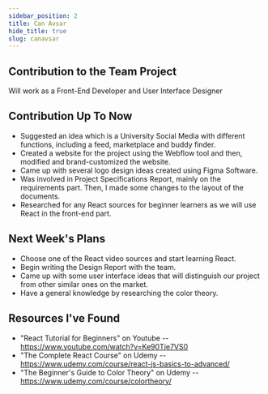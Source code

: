 ```yaml
---
sidebar_position: 2
title: Can Avsar
hide_title: true
slug: canavsar
---
```


## Contribution to the Team Project
Will work as a Front-End Developer and User Interface Designer

## Contribution Up To Now
- Suggested an idea which is a University Social Media with different functions, including a feed, marketplace and buddy finder.
- Created a website for the project using the Webflow tool and then, modified and brand-customized the website.
- Came up with several logo design ideas created using Figma Software.
- Was involved in Project Specifications Report, mainly on the requirements part. Then, I made some changes to the layout of the documents.
- Researched for any React sources for beginner learners as we will use React in the front-end part.

## Next Week's Plans
- Choose one of the React video sources and start learning React.
- Begin writing the Design Report with the team.
- Came up with some user interface ideas that will distinguish our project from other similar ones on the market.
- Have a general knowledge by researching the color theory.

## Resources I've Found
- "React Tutorial for Beginners" on Youtube -- https://www.youtube.com/watch?v=Ke90Tje7VS0
- "The Complete React Course" on Udemy -- https://www.udemy.com/course/react-js-basics-to-advanced/
- "The Beginner's Guide to Color Theory" on Udemy -- https://www.udemy.com/course/colortheory/
